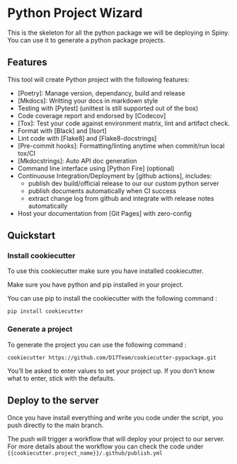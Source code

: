# Python Project Wizard

This is the skeleton for all the python package we will be deploying in Spiny. 
You can use it to generate a python package projects.
## Features

This tool will create Python project with the following features:

* [Poetry]: Manage version, dependancy, build and release
* [Mkdocs]: Writting your docs in markdown style
* Testing with [Pytest] (unittest is still supported out of the box)
* Code coverage report and endorsed by [Codecov]
* [Tox]: Test your code against environment matrix, lint and artifact check.
* Format with [Black] and [Isort]
* Lint code with [Flake8] and [Flake8-docstrings]
* [Pre-commit hooks]: Formatting/linting anytime when commit/run local tox/CI
* [Mkdocstrings]: Auto API doc generation
* Command line interface using [Python Fire] (optional)
* Continuouse Integration/Deployment by [github actions], includes:
    - publish dev build/official release to our our custom python server
    - publish documents automatically when CI success
    - extract change log from github and integrate with release notes automatically
* Host your documentation from [Git Pages] with zero-config

## Quickstart

### Install cookiecutter

To use this cookiecutter make sure you have installed  cookiecutter.

Make sure you have python and pip installed in your project. 

You can use pip to install the cookiecutter with the following command : 

`pip install cookiecutter`

### Generate a project

To generate the project you can use the following command : 

`cookiecutter https://github.com/D17Team/cookiecutter-pypackage.git`

You’ll be asked to enter values to set your project up. If you don’t know what to enter, stick with the defaults.


## Deploy to the server 

Once you have install everything and write you code under the script, you push directly to the main branch.

The push will trigger a workflow that will deploy your project to our server.
For more details about the workflow you can check the code under `{{cookiecutter.project_name}}/.github/publish.yml`
